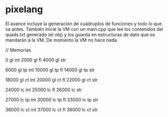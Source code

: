 # pixelang

El avance incluye la generación de cuádruplos de funciones y todo lo que va antes. También inicié la VM con un main.cpp que lee los contenidos del quads.txt generado (el obj) y los guarda en estructuras de dato que se mandarán a la VM. De momento la VM no hace nada.

// Memorias

0 gl int
2000 gl fl
4000 gl str

6000 gl tp int
10000 gl tp fl
14000 gl tp str

18000 gl ct int
20000 gl ct fl
22000 gl ct str


24000 lc int
25000 lc fl
26000 lc str

27000 lc tp int
30000 lc tp fl
33000 lc tp str

36000 lc ct int
37000 lc ct fl
38000 lc ct str